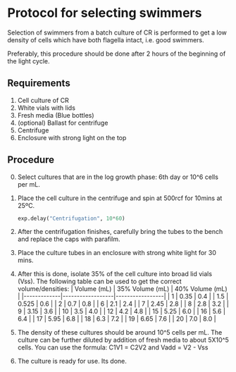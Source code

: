 
# Protocol for selecting swimmers

Selection of swimmers from a batch culture of CR is performed to get a low density of cells which have both flagella intact, i.e. good swimmers.

Preferably, this procedure should be done after 2 hours of the beginning of the light cycle.


## Requirements

1. Cell culture of CR
2. White vials with lids
3. Fresh media (Blue bottles)
4. (optional) Ballast for centrifuge
5. Centrifuge
6. Enclosure with strong light on the top



## Procedure

0. Select cultures that are in the log growth phase: 6th day or 10^6 cells per mL.
1. Place the cell culture in the centrifuge and spin at 500rcf for 10mins at 25ºC.
	

	```python
	exp.delay("Centrifugation", 10*60)
	```
2. After the centrifugation finishes, carefully bring the tubes to the bench and replace the caps with parafilm.
3. Place the culture tubes in an enclosure with strong white light for 30 mins.
4. After this is done, isolate 35% of the cell culture into broad lid vials (Vss). The following table can be used to get the correct volume/densities:
    | Volume (mL) | 35% Volume (mL)  | 40% Volume (mL) |
    |-------------|------------------|-----------------|
    | 1           | 0.35             | 0.4             |
    | 1.5         | 0.525            | 0.6             |
    | 2           | 0.7              | 0.8             |
    | 6           | 2.1              | 2.4             |
    | 7           | 2.45             | 2.8             |
    | 8           | 2.8              | 3.2             |
    | 9           | 3.15             | 3.6             |
    | 10          | 3.5              | 4.0             |
    | 12          | 4.2              | 4.8             |
    | 15          | 5.25             | 6.0             |
    | 16          | 5.6              | 6.4             |
    | 17          | 5.95             | 6.8             |
    | 18          | 6.3              | 7.2             |
    | 19          | 6.65             | 7.6             |
    | 20          | 7.0              | 8.0             |

5. The density of these cultures should be around 10^5 cells per mL. The culture can be further diluted by addition of fresh media to about 5X10^5 cells.
    You can use the formula: C1V1 = C2V2 and Vadd = V2 - Vss

6. The culture is ready for use. Its done.